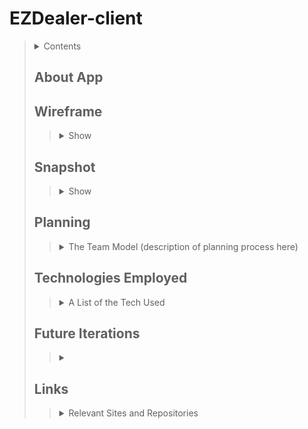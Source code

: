 # EZDealer-client
> <details>
>  <summary>Contents</summary>
>
>> | [About](https://github.com/ECS-Studio/EZDealer-client#about-app) | [Technologies Used](https://github.com/ECS-Studio/EZDealer-client#technologies-employed) |
>> |--|--|
>> | [Wireframe](https://github.com/ECS-Studio/EZDealer-client#wireframe) | [Future Iterations](https://github.com/ECS-Studio/EZDealer-client#future-iterations) |
>> | [Snappshot](https://github.com/ECS-Studio/EZDealer-client#snapshot) | [Links](https://github.com/ECS-Studio/EZDealer-client#links) |
>> | [Planning](https://github.com/ECS-Studio/EZDealer-client#planning) |  |
>>
> </details>
>
>
> ## About App
>> <!-- Desctiption -->
>>
> ## Wireframe
>> <details>
>>   <summary>Show</summary>
>>
>>> ![EZDealer Customer Flow](https://user-images.githubusercontent.com/4008762/123666477-3d50ac80-d807-11eb-8212-83e4ae1e2020.jpg)
>> ###### [(Return to top)](https://github.com/ECS-Studio/EZDealer-client#ezdealer-client)
>> </details>
>>
> ## Snapshot
>> <details>
>>   <summary>Show</summary>
>>
>>> ![EZDealer Login](https://user-images.githubusercontent.com/4008762/123666021-d4693480-d806-11eb-9af3-b842a108813c.jpg)
>>>
>>> ![EZDealer Signedin](https://user-images.githubusercontent.com/4008762/123666112-eba82200-d806-11eb-8b99-cfe5c31b4440.jpg)
>>
>> ###### [(Return to top)](https://github.com/ECS-Studio/EZDealer-client#ezdealer-client)
>> </details>
>>
> ## Planning
>> <details>
>>   <summary>The Team Model (description of planning process here)</summary>
>>
>>> <details>
>>>  <summary>Day 1, date</summary>
>>>
>>>> | Teammate | Actions |
>>>> |--|--|
>>>> | [EricHoward27](https://github.com/EricHoward27) | <!-- What they did --> |
>>>> | [mmmoore1313](https://github.com/mmmoore1313) | <!-- What they did --> |
>>>>
>>> </details>
>>>
>>> <details>
>>>  <summary>Day 2, date</summary>
>>>
>>>> | Teammate | Actions |
>>>> |--|--|
>>>> | [EricHoward27](https://github.com/EricHoward27) | <!-- What they did --> |
>>>> | [mmmoore1313](https://github.com/mmmoore1313) | <!-- What they did --> |
>>>>
>>> </details>
>>>
>>> <details>
>>>  <summary>Day #, date</summary>
>>>
>>>> | Teammate | Actions |
>>>> |--|--|
>>>> | [EricHoward27](https://github.com/EricHoward27) | <!-- What they did --> |
>>>> | [mmmoore1313](https://github.com/mmmoore1313) | <!-- What they did --> |
>>>>
>>> </details>
>>>
>> ###### [(Return to top)](https://github.com/ECS-Studio/EZDealer-client#ezdealer-client)
>> </details>
>>
>
> ## Technologies Employed
>> <details>
>>  <summary> A List of the Tech Used </summary>
>> 
>>> | **General Development** | **[Client]() Development** | **[API]() Development** | **Deployment** |
>>> |--|--|--|--|
>>> | [Technology Name](docs) | [Technology Name](docs) | [Technology Name](docs) | [Technology Name](docs) |
>>
>> ###### [(Return to top)](https://github.com/ECS-Studio/EZDealer-client#ezdealer-client)
>> </details>
>>
>
> ## Future Iterations
>> <details>
>>   <summary><!-- Desctiption --></summary>
>>
>>> <details>
>>>  <summary>Version 1, date</summary>
>>>
>>>> <details>
>>>>   <summary>User Stories</summary>
>>>>
>>>>> 1. As a User, I can do
>>>>> 2. As a User, I can do
>>>> </details>
>>>>
>>> </details>
>>>
>>> <details>
>>>  <summary>Version 2, date</summary>
>>>
>>>> <details>
>>>>   <summary>User Stories</summary>
>>>>
>>>>> 1. As a User, I can do
>>>>> 2. As a User, I can do
>>>> </details>
>>>>
>>> </details>
>>>
>> ###### [(Return to top)](https://github.com/ECS-Studio/EZDealer-client#ezdealer-client)
>> </details>
>>
>
> ## Links
>> <details>
>>   <summary>Relevant Sites and Repositories</summary>
>>
>>> | | **Deployed Sites** | **Repositories** |
>>> |--|--|--|
>>> | Front End App: | [appUrl](appUrl) | [EZDealer-client](https://github.com/ECS-Studio/EZDealer-client)|
>>> | Database App | [dbUrl](dbUrl) | [EZDealer-api](https://github.com/ECS-Studio/EZDealer-api) |
>>>
>> ###### [(Return to top)](https://github.com/ECS-Studio/EZDealer-client#ezdealer-client)
>> </details>
>>